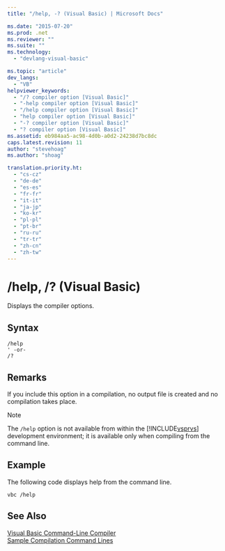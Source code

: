 ```yaml
---
title: "/help, -? (Visual Basic) | Microsoft Docs"

ms.date: "2015-07-20"
ms.prod: .net
ms.reviewer: ""
ms.suite: ""
ms.technology: 
  - "devlang-visual-basic"

ms.topic: "article"
dev_langs: 
  - "VB"
helpviewer_keywords: 
  - "/? compiler option [Visual Basic]"
  - "-help compiler option [Visual Basic]"
  - "/help compiler option [Visual Basic]"
  - "help compiler option [Visual Basic]"
  - "-? compiler option [Visual Basic]"
  - "? compiler option [Visual Basic]"
ms.assetid: eb984aa5-ac98-4d0b-a0d2-24238d7bc8dc
caps.latest.revision: 11
author: "stevehoag"
ms.author: "shoag"

translation.priority.ht: 
  - "cs-cz"
  - "de-de"
  - "es-es"
  - "fr-fr"
  - "it-it"
  - "ja-jp"
  - "ko-kr"
  - "pl-pl"
  - "pt-br"
  - "ru-ru"
  - "tr-tr"
  - "zh-cn"
  - "zh-tw"
---
```

# /help, /? (Visual Basic)
Displays the compiler options.  
  
## Syntax  
  
```  
/help  
' -or-  
/?  
```  
  
## Remarks  
 If you include this option in a compilation, no output file is created and no compilation takes place.  
  
> [!NOTE]
>  The `/help` option is not available from within the [!INCLUDE[vsprvs](../../../csharp/includes/vsprvs_md.md)] development environment; it is available only when compiling from the command line.  
  
## Example  
 The following code displays help from the command line.  
  
```  
vbc /help  
```  
  
## See Also  
 [Visual Basic Command-Line Compiler](../../../visual-basic/reference/command-line-compiler/index.md)   
 [Sample Compilation Command Lines](../../../visual-basic/reference/command-line-compiler/sample-compilation-command-lines.md)